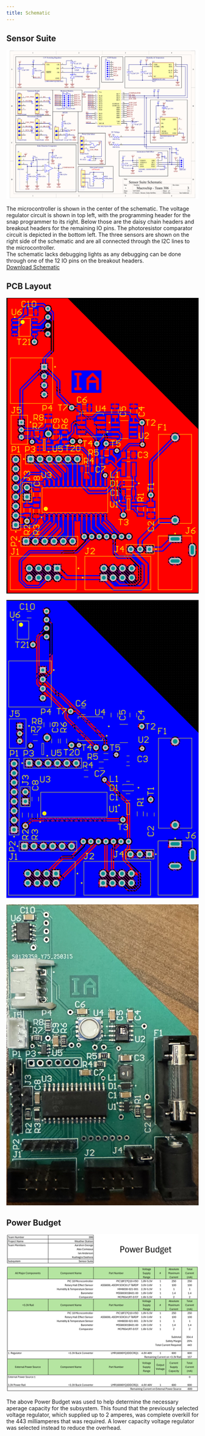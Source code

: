 ```yaml
---
title: Schematic
---
```


## Sensor Suite

![schematic](./assets/images/schematic.png)

The microcontroller is shown in the center of the schematic. The voltage regulator circuit is shown in top left, with the programming header for the snap programmer to its right. Below those are the daisy chain headers and breakout headers for the remaining IO pins. The photoresistor comparator circuit is depicted in the bottom left. The three sensors are shown on the right side of the schematic and are all connected through the I2C lines to the microcontroller.  
The schematic lacks debugging lights as any debugging can be done through one of the 12 IO pins on the breakout headers.  
[Download Schematic](./assets/source_docs/schematic.pdf)

## PCB Layout

![PCB top design](./assets/images/top.png)

![PCB bottom design](./assets/images/bot.png)

![Assembled PCB](./assets/images/assembly.jpg)

## Power Budget

![power budget](./assets/images/power-budget.png)

The above Power Budget was used to help determine the necessary aperage capacity for the subsystem. This found that the previously selected voltage regulator, which supplied up to 2 amperes, was complete overkill for the 443 milliamperes that was required. A lower capacity voltage regulator was selected instead to reduce the overhead.
